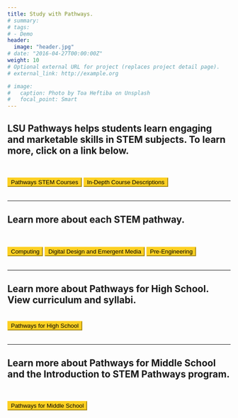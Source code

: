```yaml
---
title: Study with Pathways.
# summary: 
# tags:
# - Demo
header:
  image: "header.jpg"
# date: "2016-04-27T00:00:00Z"
weight: 10
# Optional external URL for project (replaces project detail page).
# external_link: http://example.org

# image:
#   caption: Photo by Toa Heftiba on Unsplash
#   focal_point: Smart
---
```


<!-- ![](../../../curriculum/placeholder%20hs.jpg) -->

## LSU Pathways helps students learn engaging and marketable skills in STEM subjects. To learn more, click on a link below. 
<br>

<a href="PathwayChart.pdf" target="_blank"><button style= "background-color:#fdd023; border-color: #fdd023"> Pathways STEM Courses </button></a> 
<a href="CourseDescriptions2020March_24.pdf" target="_blank"><button style= "background-color:#fdd023; border-color: #fdd023"> In-Depth Course Descriptions </button></a> 
<br></br>

----

## Learn more about each STEM pathway. 
<br>

<a href="StudentFlyer.pdf" target="_blank"><button style= "background-color:#fdd023; border-color: #fdd023"> Computing  </button></a> <a href="DDEMStudentsFlyer_updatedMarch7.pdf" target="_blank"><button style= "background-color:#fdd023; border-color: #fdd023"> Digital Design and Emergent Media  </button></a> <a href="Pre-EngineeringStudentFlyer_updatedMarch7.pdf" target="_blank"><button style= "background-color:#fdd023; border-color: #fdd023"> Pre-Engineering  </button></a> 
<br></br>

----

## Learn more about Pathways for High School. View curriculum and syllabi.
<br>
<a href="/project/high-school/" target="_blank"><button style= "background-color:#fdd023; border-color: #fdd023"> Pathways for High School </button></a> <br></br>

----

## Learn more about Pathways for Middle School and the Introduction to STEM Pathways program.
<br>

<a href="/project/middle-school/" target="_blank"><button style= "background-color:#fdd023; border-color: #fdd023"> Pathways for Middle School </button></a> <br></br>


